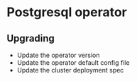 # Postgresql operator

## Upgrading

- Update the operator version
- Update the operator default config file
- Update the cluster deployment spec